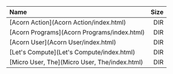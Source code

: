 |Name|Size|
|:---|---:|
|[Acorn Action](Acorn Action/index.html)|DIR|
|[Acorn Programs](Acorn Programs/index.html)|DIR|
|[Acorn User](Acorn User/index.html)|DIR|
|[Let's Compute](Let's Compute/index.html)|DIR|
|[Micro User, The](Micro User, The/index.html)|DIR|
